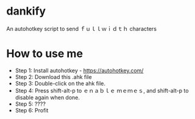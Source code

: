 # dankify
An autohotkey script to send ｆｕｌｌｗｉｄｔｈ characters

# How to use me
* Step 1: Install autohotkey - https://autohotkey.com/
* Step 2: Download this .ahk file
* Step 3: Double-click on the ahk file.
* Step 4: Press shift-alt-p to ｅｎａｂｌｅ ｍｅｍｅｓ, and shift-alt-p to disable again when done.
* Step 5: ????
* Step 6: Profit

